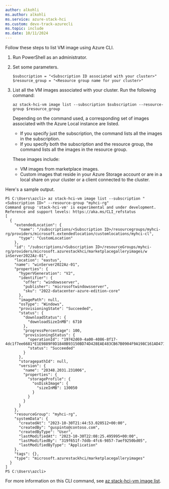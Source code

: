 ```yaml
---
author: alkohli
ms.author: alkohli
ms.service: azure-stack-hci
ms.custom: devx-track-azurecli
ms.topic: include
ms.date: 10/11/2024
---
```


Follow these steps to list VM image using Azure CLI.

1. Run PowerShell as an administrator.
1. Set some parameters.

    ```azurecli
    $subscription = "<Subscription ID associated with your cluster>"
    $resource_group = "<Resource group name for your cluster>"
    ```
1. List all the VM images associated with your cluster. Run the following command:

    ```azurecli
    az stack-hci-vm image list --subscription $subscription --resource-group $resource_group
    ```
    
    Depending on the command used, a corresponding set of images associated with the Azure Local instance are listed.

    - If you specify just the subscription, the command lists all the images in the subscription.
    - If you specify both the subscription and the resource group, the command lists all the images in the resource group.

    These images include:
    - VM images from marketplace images.
    - Custom images that reside in your Azure Storage account or are in a local share on your cluster or a client connected to the cluster.

Here's a sample output.

```
PS C:\Users\azcli> az stack-hci-vm image list --subscription "<Subscription ID>" --resource-group "myhci-rg"
Command group 'stack-hci-vm' is experimental and under development. Reference and support levels: https://aka.ms/CLI_refstatus
[
  {
    "extendedLocation": {
      "name": "/subscriptions/<Subscription ID>/resourcegroups/myhci-rg/providers/microsoft.extendedlocation/customlocations/myhci-cl",
      "type": "CustomLocation"
    },
    "id": "/subscriptions/<Subscription ID>/resourceGroups/myhci-rg/providers/microsoft.azurestackhci/marketplacegalleryimages/w
inServer2022Az-01",
    "location": "eastus",
    "name": "winServer2022Az-01",
    "properties": {
      "hyperVGeneration": "V2",
      "identifier": {
        "offer": "windowsserver",
        "publisher": "microsoftwindowsserver",
        "sku": "2022-datacenter-azure-edition-core"
      },
      "imagePath": null,
      "osType": "Windows",
      "provisioningState": "Succeeded",
      "status": {
        "downloadStatus": {
          "downloadSizeInMB": 6710
        },
        "progressPercentage": 100,
        "provisioningStatus": {
          "operationId": "19742d69-4a00-4086-8f17-4dc1f7ee6681*E1E9889F0D1840B93150BD74D428EAE483CB67B0904F9A198C161AD471F670ED",
          "status": "Succeeded"
        }
      },
      "storagepathId": null,
      "version": {
        "name": "20348.2031.231006",
        "properties": {
          "storageProfile": {
            "osDiskImage": {
              "sizeInMB": 130050
            }
          }
        }
      }
    },
    "resourceGroup": "myhci-rg",
    "systemData": {
      "createdAt": "2023-10-30T21:44:53.020512+00:00",
      "createdBy": "guspinto@contoso.com",
      "createdByType": "User",
      "lastModifiedAt": "2023-10-30T22:08:25.495995+00:00",
      "lastModifiedBy": "319f651f-7ddb-4fc6-9857-7aef9250bd05",
      "lastModifiedByType": "Application"
    },
    "tags": {},
    "type": "microsoft.azurestackhci/marketplacegalleryimages"
  }
]
PS C:\Users\azcli>
```

For more information on this CLI command, see [az stack-hci-vm image list](/cli/azure/stack-hci-vm/image#az-stack-hci-vm-image-list).